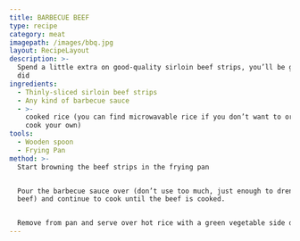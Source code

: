 ```yaml
---
title: BARBECUE BEEF
type: recipe
category: meat
imagepath: /images/bbq.jpg
layout: RecipeLayout
description: >-
  Spend a little extra on good-quality sirloin beef strips, you’ll be glad you
  did
ingredients:
  - Thinly-sliced sirloin beef strips
  - Any kind of barbecue sauce
  - >-
    cooked rice (you can find microwavable rice if you don’t want to or can’t
    cook your own)
tools:
  - Wooden spoon
  - Frying Pan
method: >-
  Start browning the beef strips in the frying pan


  Pour the barbecue sauce over (don’t use too much, just enough to drench the
  beef) and continue to cook until the beef is cooked.


  Remove from pan and serve over hot rice with a green vegetable side dish
---
```


